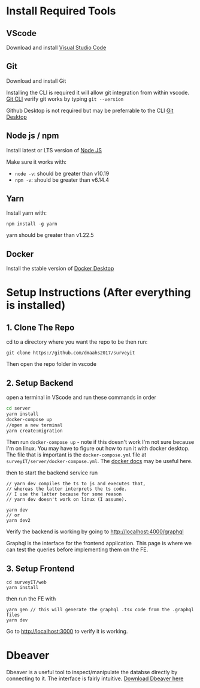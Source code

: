 # Install Required Tools
## VScode
Download and install [Visual Studio Code](https://code.visualstudio.com/)

## Git
Download and install Git

Installing the CLI is required it will allow git integration from within vscode.
[Git CLI](https://git-scm.com/downloads)
verify git works by typing `git --version`


Github Desktop is not required but may be preferrable to the CLI
[Git Desktop](https://desktop.github.com/)

## Node js / npm
Install latest or LTS version of [Node JS](https://nodejs.org/en/)

Make sure it works with:
* `node -v`: should be greater than v10.19
* `npm -v`: should be greater than v6.14.4

## Yarn
Install yarn with:
```
npm install -g yarn
```
yarn should be greater than v1.22.5

## Docker
Install the stable version of [Docker Desktop](https://www.docker.com/products/docker-desktop)

# Setup Instructions (After everything is installed)
## 1. Clone The Repo
cd to a directory where you want the repo to be then run: 
```
git clone https://github.com/dmaahs2017/surveyit
```

Then open the repo folder in vscode
## 2. Setup Backend
open a terminal in VScode and run these commands in order
```bash
cd server
yarn install
docker-compose up
//open a new terminal
yarn create:migration
```
Then run `docker-compose up` - note if this doesn't work I'm not sure because I'm on linux. You may have to figure out how to run it with docker desktop. The file that is important is the `docker-compose.yml` file at `surveyIT/server/docker-compose.yml`. The [docker docs](https://docs.docker.com/compose/install/) may be useful here.

then to start the backend service run
```
// yarn dev compiles the ts to js and executes that, 
// whereas the latter interprets the ts code. 
// I use the latter because for some reason 
// yarn dev doesn't work on linux (I assume).

yarn dev
// or
yarn dev2
```

Verify the backend is working by going to [http://localhost:4000/graphql](http://localhost:4000/graphql)

Graphql is the interface for the frontend application. This page is where we can test the queries before implementing them on the FE.


## 3. Setup Frontend
```
cd surveyIT/web
yarn install
```
then run the FE with 
```
yarn gen // this will generate the graphql .tsx code from the .graphql files
yarn dev
```
Go to [http://localhost:3000](http://localhost:3000) to verify it is working.


# Dbeaver
Dbeaver is a useful tool to inspect/manipulate the databse directly by connecting to it. The interface is fairly intuitive.
[Download Dbeaver here](https://dbeaver.io/)

